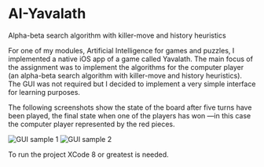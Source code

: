 # AI-Yavalath
Alpha-beta search algorithm with killer-move and history heuristics

For one of my modules, Artificial Intelligence for games and puzzles, I implemented a native iOS app of a game called Yavalath. The main focus of the assignment was to implement the algorithms for the computer player (an alpha-beta search algorithm with killer-move and history heuristics). The GUI was not required but I decided to implement a very simple interface for learning purposes.

The following screenshots show the state of the board after five turns have been played, the final state when one of the players has won —in this case the computer player represented by the red pieces.

![GUI sample 1](https://github.com/samuelpf/AI-Yavalath/blob/master/Assignment2G/gui-example-1.jpg)
![GUI sample 2](https://github.com/samuelpf/AI-Yavalath/blob/master/Assignment2G/gui-example-2.jpg)

To run the project XCode 8 or greatest is needed.
